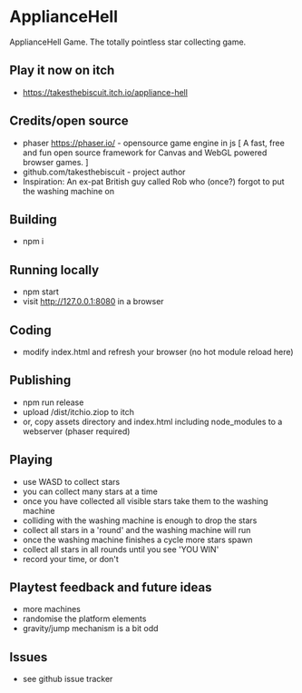 # ApplianceHell

ApplianceHell Game. The totally pointless star collecting game.

## Play it now on itch

- https://takesthebiscuit.itch.io/appliance-hell 


## Credits/open source
- phaser https://phaser.io/ - opensource game engine in js [ A fast, free and fun open source framework for Canvas and WebGL powered browser games. ]
- github.com/takesthebiscuit - project author
- Inspiration: An ex-pat British guy called Rob who (once?) forgot to put the washing machine on

## Building

- npm i

## Running locally

- npm start
- visit http://127.0.0.1:8080 in a browser

## Coding

- modify index.html and refresh your browser (no hot module reload here)

## Publishing

- npm run release
- upload /dist/itchio.ziop to itch
- or, copy assets directory and index.html including node_modules to a webserver (phaser required)

## Playing

- use WASD to collect stars
- you can collect many stars at a time
- once you have collected all visible stars take them to the washing machine
- colliding with the washing machine is enough to drop the stars
- collect all stars in a 'round' and the washing machine will run
- once the washing machine finishes a cycle more stars spawn
- collect all stars in all rounds until you see 'YOU WIN'
- record your time, or don't

## Playtest feedback and future ideas

- more machines
- randomise the platform elements
- gravity/jump mechanism is a bit odd

## Issues

- see github issue tracker